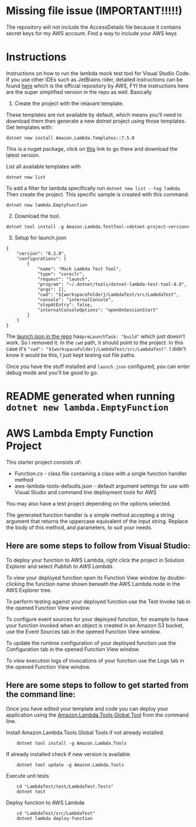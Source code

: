 # Missing file issue (IMPORTANT!!!!!)
The repository will not include the AccessDetails file because it contains secret keys for my AWS account. Find a way to include your AWS keys

# Instructions
Instructions on how to run the lambda mock test tool for Visual Studio Code. If you use other IDEs such as  JetBrains rider, detailed instructions can be found [here](https://github.com/aws/aws-lambda-dotnet/tree/master/Tools/LambdaTestTool) which is the official repository by AWS, FYI the instructions here are the super simplified version in the repo as well. Basically
1. Create the project with the relavant template.

These templates are not available by default, which means you'll need to download them then generate a new dotnet project using those templates. Get templates with:

```
dotnet new install Amazon.Lambda.Templates::7.5.0
```

This is a nuget package, click on [this](https://www.nuget.org/packages/Amazon.Lambda.Templates) link to go there and download the latest version.

List all available templates with

```
dotnet new list
```

To add a filter for lambda specifically run `dotnet new list --tag lambda`. Then create the project. This specific sample is created with this command:

```
dotnet new lambda.EmptyFunction
```

2. Download the tool.

```
dotnet tool install -g Amazon.Lambda.TestTool-<dotnet-project-version>
```

3. Setup for launch.json

```
{
    "version": "0.2.0",
    "configurations": [
        {
            "name": "Mock Lambda Test Tool",
            "type": "coreclr",
            "request": "launch",
            "program": "~/.dotnet/tools/dotnet-lambda-test-tool-8.0",
            "args": [],
            "cwd": "${workspaceFolder}/LambdaTest/src/LambdaTest",
            "console": "internalConsole",
            "stopAtEntry": false,
            "internalConsoleOptions": "openOnSessionStart"
        }
    ]
}
```

The [launch.json in the repo](https://github.com/aws/aws-lambda-dotnet/tree/master/Tools/LambdaTestTool#configure-for-visual-studio-code) has`preLaunchTask: "build"` which just doesn't work. So I removed it. In the `cwd` path, it should point to the project. In this case it's `"cwd": "${workspaceFolder}/LambdaTest/src/LambdaTest"`. I didn't know it would be this, I just kept testing out file paths.

Once you have the stuff installed and `launch.json` configured, you can enter debug mode and you'll be good to go.

# README generated when running `dotnet new lambda.EmptyFunction`
# AWS Lambda Empty Function Project

This starter project consists of:
* Function.cs - class file containing a class with a single function handler method
* aws-lambda-tools-defaults.json - default argument settings for use with Visual Studio and command line deployment tools for AWS

You may also have a test project depending on the options selected.

The generated function handler is a simple method accepting a string argument that returns the uppercase equivalent of the input string. Replace the body of this method, and parameters, to suit your needs. 

## Here are some steps to follow from Visual Studio:

To deploy your function to AWS Lambda, right click the project in Solution Explorer and select *Publish to AWS Lambda*.

To view your deployed function open its Function View window by double-clicking the function name shown beneath the AWS Lambda node in the AWS Explorer tree.

To perform testing against your deployed function use the Test Invoke tab in the opened Function View window.

To configure event sources for your deployed function, for example to have your function invoked when an object is created in an Amazon S3 bucket, use the Event Sources tab in the opened Function View window.

To update the runtime configuration of your deployed function use the Configuration tab in the opened Function View window.

To view execution logs of invocations of your function use the Logs tab in the opened Function View window.

## Here are some steps to follow to get started from the command line:

Once you have edited your template and code you can deploy your application using the [Amazon.Lambda.Tools Global Tool](https://github.com/aws/aws-extensions-for-dotnet-cli#aws-lambda-amazonlambdatools) from the command line.

Install Amazon.Lambda.Tools Global Tools if not already installed.
```
    dotnet tool install -g Amazon.Lambda.Tools
```

If already installed check if new version is available.
```
    dotnet tool update -g Amazon.Lambda.Tools
```

Execute unit tests
```
    cd "LambdaTest/test/LambdaTest.Tests"
    dotnet test
```

Deploy function to AWS Lambda
```
    cd "LambdaTest/src/LambdaTest"
    dotnet lambda deploy-function
```
